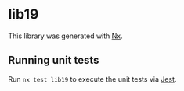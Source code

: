 # lib19

This library was generated with [Nx](https://nx.dev).

## Running unit tests

Run `nx test lib19` to execute the unit tests via [Jest](https://jestjs.io).
